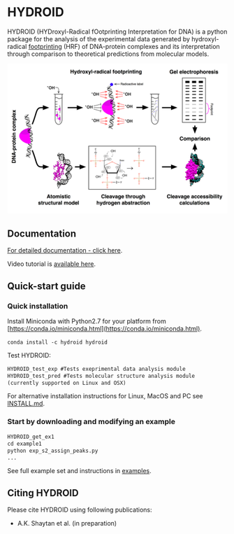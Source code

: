 # HYDROID
HYDROID (HYDroxyl-Radical fOotprinting Interpretation for DNA) is a python package for the analysis of the experimental data generated by hydroxyl-radical [footprinting](https://en.wikipedia.org/wiki/DNA_footprinting) (HRF) of DNA-protein complexes and its interpretation through comparison to theoretical predictions from molecular models.

![HRF](docs/Figure1.png)

## Documentation
[For detailed documentation - click here](docs/INDEX.md).

Video tutorial is [available here](https://www.youtube.com/playlist?list=PL_GHGdsPyn0nVSvrRnyvuvkRCrNBjqeuC).

## Quick-start guide

### Quick installation
Install Miniconda with Python2.7 for your platform from [https://conda.io/miniconda.html](https://conda.io/miniconda.html).

```
conda install -c hydroid hydroid
```

Test HYDROID:

```
HYDROID_test_exp #Tests exeprimental data analysis module
HYDROID_test_pred #Tests molecular structure analysis module (currently supported on Linux and OSX)
```


For alternative installation instructions for Linux, MacOS and PC see [INSTALL.md](docs/INSTALL.md).

### Start by downloading and modifying an example

```
HYDROID_get_ex1
cd example1
python exp_s2_assign_peaks.py
...
```

See full example set and instructions in [examples](examples/README.md).

## Citing HYDROID
Please cite HYDROID using following publications:
- A.K. Shaytan et al. (in preparation)




